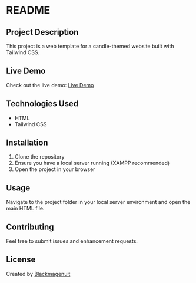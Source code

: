 # README

## Project Description
This project is a web template for a candle-themed website built with Tailwind CSS.

## Live Demo
Check out the live demo: [Live Demo](https://blackmagenuit.github.io/web_candles-personalproyect/)

## Technologies Used
- HTML
- Tailwind CSS

## Installation
1. Clone the repository
2. Ensure you have a local server running (XAMPP recommended)
3. Open the project in your browser

## Usage
Navigate to the project folder in your local server environment and open the main HTML file.

## Contributing
Feel free to submit issues and enhancement requests.

## License
Created by [Blackmagenuit](https://github.com/blackmagenuit)